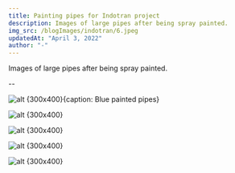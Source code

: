 ```yaml
---
title: Painting pipes for Indotran project
description: Images of large pipes after being spray painted.
img_src: /blogImages/indotran/6.jpeg
updatedAt: "April 3, 2022"
author: "-"
---
```


Images of large pipes after being spray painted.


--

![alt {300x400}{caption: Blue painted pipes}](/blogImages/indotran/1.jpeg)


![alt {300x400}](/blogImages/indotran/2.jpeg)


![alt {300x400}](/blogImages/indotran/3.jpeg)


![alt {300x400}](/blogImages/indotran/4.jpeg)


![alt {300x400}](/blogImages/indotran/5.jpeg)
